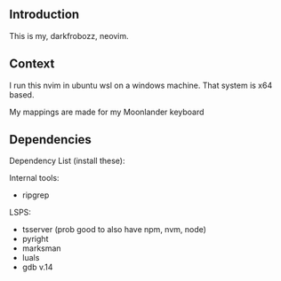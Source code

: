 ## Introduction
This is my, darkfrobozz, neovim.

## Context
I run this nvim in ubuntu wsl on a windows machine.
That system is x64 based.

My mappings are made for my Moonlander keyboard

## Dependencies
Dependency List (install these):

Internal tools:
- ripgrep

LSPS:
- tsserver (prob good to also have npm, nvm, node)
- pyright
- marksman
- luals
- gdb v.14
